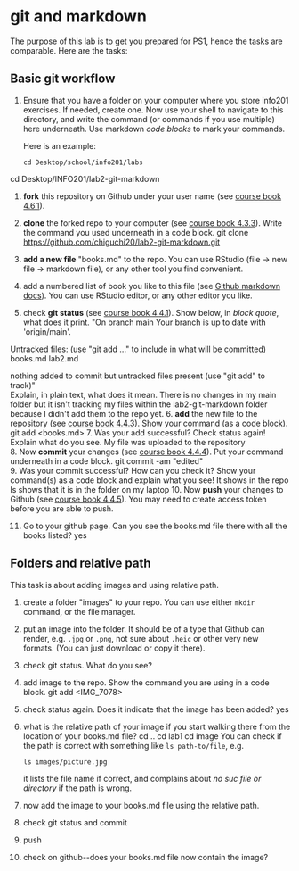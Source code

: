 # git and markdown

The purpose of this lab is to get you prepared for PS1, hence the
tasks are comparable.  Here are the tasks:

## Basic git workflow

1. Ensure that you have a folder on your computer where you store
   info201 exercises.  If needed, create one.  Now use your shell to
   navigate to this directory, and write the command (or commands if
   you use multiple) here underneath.  Use markdown _code blocks_ to
   mark your commands.
   
   Here is an example:
   ```
   cd Desktop/school/info201/labs
   ```
cd Desktop/INFO201/lab2-git-markdown
1. **fork** this repository on Github under your user name (see
   [course book 4.6.1](https://faculty.washington.edu/otoomet/info201-book/git-basics.html#forking-and-cloning)).

2. **clone** the forked repo to your computer (see [course
   book 4.3.3](https://faculty.washington.edu/otoomet/info201-book/git-basics.html#git-basics-getting-creating)).
   Write the command you
   used underneath in a code block.
git clone https://github.com/chiguchi20/lab2-git-markdown.git
3. **add a new file** "books.md" to the repo.  You can use RStudio
   (file -> new file -> markdown file), or any other tool you find
   convenient.
   
4. add a numbered list of book you like to this file
   (see [Github markdown
   docs](https://docs.github.com/en/get-started/writing-on-github/getting-started-with-writing-and-formatting-on-github/basic-writing-and-formatting-syntax)). 
   You can use
   RStudio editor, or any other editor you like.
   
5. check **git status** (see [course book
   4.4.1](https://faculty.washington.edu/otoomet/info201-book/git-basics.html#git-basics-situational-awareness)).
   Show below, in _block quote_, what does it print.
"On branch main
Your branch is up to date with 'origin/main'.

Untracked files:
  (use "git add <file>..." to include in what will be committed)
        books.md
        lab2.md

nothing added to commit but untracked files present (use "git add" to track)"   
   Explain, in plain text, what does it mean.
There is no changes in my main folder but it isn't tracking my files within the lab2-git-markdown folder because I didn't add them to the repo yet.
6. **add** the new file to the repository (see [course book
  4.4.3](https://faculty.washington.edu/otoomet/info201-book/git-basics.html#git-basics-working-adding)).
  Show your command (as a
  code block).
git add <books.md>
7. Was your add successful?  Check status again!  Explain what do you
   see.
My file was uploaded to the repository    
8. Now **commit** your changes (see [course book
   4.4.4](https://faculty.washington.edu/otoomet/info201-book/git-basics.html#git-basics-working-committing)). 
   Put your command underneath in a code block.
git commit -am "edited"   
9. Was your commit successful?  How can you check it?  Show your
   command(s) as a code block and explain what you see!
It shows in the repo 
ls shows that it is in the folder on my laptop
10. Now **push** your changes to Github (see [course book 4.4.5](https://faculty.washington.edu/otoomet/info201-book/git-basics.html#git-basics-working-pushing)).  You may
   need to create access token before you are able to push.
   
11. Go to your github page.  Can you see the books.md file there with
    all the books listed?
yes

## Folders and relative path

This task is about adding images and using relative path.

1. create a folder "images" to your repo.  You can use either `mkdir`
   command, or the file manager.

2. put an image into the folder.  It should be of a type that Github
   can render, e.g. `.jpg` or `.png`, not sure about `.heic` or other
   very new formats.  (You can just download or copy it there).
   
3. check git status.  What do you see?

4. add image to the repo.  Show the command you are using in a code
   block.
git add <IMG_7078>   
5. check status again.  Does it indicate that the image has been
   added?
yes   
6. what is the relative path of your image if you start walking there
   from the location of your books.md file?
cd ..
cd lab1
cd image
   You can check if the path is correct with something like `ls
   path-to/file`, e.g.
   ```
   ls images/picture.jpg
   ```
   it lists the file name if correct, and complains about _no suc file
   or directory_ if the path is wrong.
   
7. now add the image to your books.md file using the relative path.

8. check git status and commit

9. push

10. check on github--does your books.md file now contain the image?

